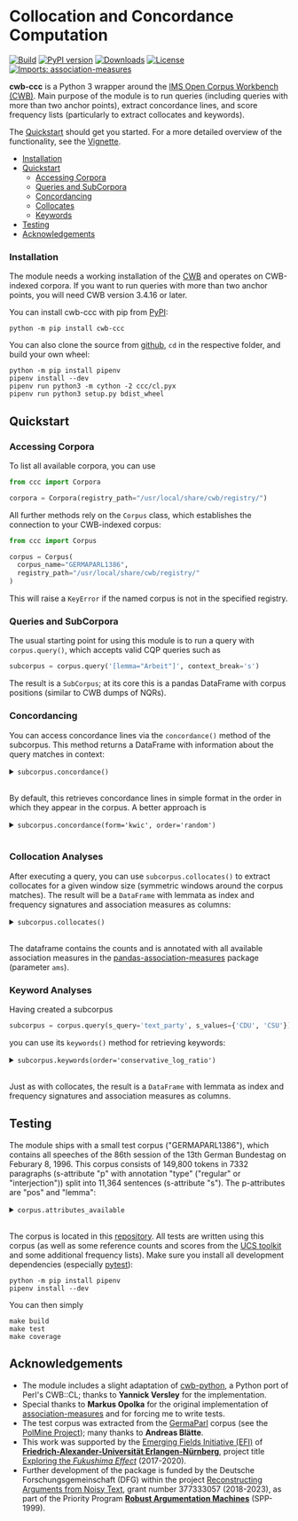 # Collocation and Concordance Computation #
[![Build](https://github.com/ausgerechnet/cwb-ccc/actions/workflows/build-test.yml/badge.svg?branch=master)](https://github.com/ausgerechnet/cwb-ccc/actions/workflows/build-test.yml?query=branch%3Amaster)
[![PyPI version](https://badge.fury.io/py/cwb-ccc.svg)](https://badge.fury.io/py/cwb-ccc)
[![Downloads](https://pepy.tech/badge/cwb-ccc)](https://pepy.tech/project/cwb-ccc)
[![License](https://img.shields.io/pypi/l/cwb-ccc.svg)](https://github.com/ausgerechnet/cwb-ccc/blob/master/LICENSE)
[![Imports: association-measures](https://img.shields.io/badge/%20imports-association--measures-%231674b1?style=flat&labelColor=gray)](https://github.com/fau-klue/pandas-association-measures)

**cwb-ccc** is a Python 3 wrapper around the [IMS Open Corpus Workbench (CWB)](http://cwb.sourceforge.net/).  Main purpose of the module is to run queries (including queries with more than two anchor points), extract concordance lines, and score frequency lists (particularly to extract collocates and keywords).

The [Quickstart](#quickstart) should get you started. For a more detailed overview of the functionality, see the [Vignette](demos/vignette.md).

* [Installation](#installation)
* [Quickstart](#quickstart)
  * [Accessing Corpora](#accessing-corpora)
  * [Queries and SubCorpora](#queries-and-subcorpus)
  * [Concordancing](#concordancing)
  * [Collocates](#collocation-analyses)
  * [Keywords](#keyword-analyses)
* [Testing](#testing)
* [Acknowledgements](#acknowledgements)


### Installation ###

The module needs a working installation of the [CWB](http://cwb.sourceforge.net/) and operates on CWB-indexed corpora. If you want to run queries with more than two anchor points, you will need CWB version 3.4.16 or later.

You can install cwb-ccc with pip from [PyPI](https://pypi.org/project/cwb-ccc/):

    python -m pip install cwb-ccc

You can also clone the source from [github](https://github.com/ausgerechnet/cwb-ccc), `cd` in the respective folder, and build your own wheel:

    python -m pip install pipenv
    pipenv install --dev
    pipenv run python3 -m cython -2 ccc/cl.pyx
    pipenv run python3 setup.py bdist_wheel


## Quickstart ##

### Accessing Corpora ###

To list all available corpora, you can use
```python
from ccc import Corpora

corpora = Corpora(registry_path="/usr/local/share/cwb/registry/")
```

All further methods rely on the `Corpus` class, which establishes the connection to your CWB-indexed corpus:

```python
from ccc import Corpus

corpus = Corpus(
  corpus_name="GERMAPARL1386",
  registry_path="/usr/local/share/cwb/registry/"
)
```

This will raise a `KeyError` if the named corpus is not in the specified registry.


### Queries and SubCorpora ###
The usual starting point for using this module is to run a query with `corpus.query()`, which accepts valid CQP queries such as

```python
subcorpus = corpus.query('[lemma="Arbeit"]', context_break='s')
```

The result is a `SubCorpus`; at its core this is a pandas DataFrame with corpus positions (similar to CWB dumps of NQRs).


### Concordancing ###

You can access concordance lines via the `concordance()` method of the subcorpus.  This method returns a DataFrame with information about the query matches in context:

<details>
<summary><code>subcorpus.concordance()</code></summary>
<p>

| *match* | *matchend* | word                                                                                                                                                    |
|--------:|-----------:|:--------------------------------------------------------------------------------------------------------------------------------------------------------|
|     151 |        151 | Er brachte diese Erfahrung in seine Arbeit im Ausschuß für Familie , Senioren , Frauen und Jugend sowie im Petitionsausschuß ein , wo er sich vor allem |
|     227 |        227 | Seine Arbeit und sein Rat werden uns fehlen .                                                                                                           |
|    1493 |       1493 | Ausschuß für Arbeit und Sozialordnung                                                                                                                   |
|    1555 |       1555 | Ausschuß für Arbeit und Sozialordnung                                                                                                                   |
|    1598 |       1598 | Ausschuß für Arbeit und Sozialordnung                                                                                                                   |
|     ... |        ... | ...                                                                                                                                                     |
|         |            |                                                                                                                                                         |

</p>
</details>
<br/>

By default, this retrieves concordance lines in simple format in the order in which they appear in the corpus. A better approach is

<details>
<summary><code>subcorpus.concordance(form='kwic', order='random')</code></summary>
<p>

| *match* | *matchend* | left\_word                                                                                                                                    | node\_word | right\_word                                                                                                                                        |
|--------:|-----------:|:----------------------------------------------------------------------------------------------------------------------------------------------|:-----------|:---------------------------------------------------------------------------------------------------------------------------------------------------|
|   81769 |      81769 | Ich unterstütze daher nachträglich die Forderung , daß die Durchführung des Gesetzes auch künftig durch die Bundesanstalt für                 | Arbeit     | vorgenommen wird ; denn beim Bund gibt es die entsprechend ausgebildeten Sachbearbeiter .                                                          |
|    8774 |       8774 | Glauben Sie im Ernst , Sie könnten am Ende ein Bündnis für                                                                                    | Arbeit     | , eine Wende in der deutschen Politik , die Bekämpfung der Arbeitslosigkeit erreichen , wenn Sie nicht die Länder ,                                |
|    8994 |       8994 | alle Entscheidungen gemeinsam zu treffen , die sich gegen Schwarzarbeit und illegale                                                          | Arbeit     | wenden , und gemeinsam nach einem Weg zu suchen ,                                                                                                  |
|   80098 |      80098 | : Was der Vermittlungsausschuß mit Mehrheit zum Meister-BAföG beschlossen hat , heißt , daß die bewährten Institutionen der Bundesanstalt für | Arbeit     | , die die Ausbildungsförderung für Meister bis zum Jahr 1993 durchgeführt haben , die darin große Erfahrung haben , die                            |
|   61056 |      61056 | Selbst wenn Sie ein Konstrukt anbieten , das tendenziell die zusätzliche Belastung der Bundesanstalt für                                      | Arbeit     | etwas geringer hielte als die Entlastung bei der gesetzlichen Rentenversicherung , so wäre dies bei einem deutlichen Aufwuchs der Arbeitslosigkeit |
|     ... |        ... | ...                                                                                                                                           | ...        | ...                                                                                                                                                |
|         |            |                                                                                                                                               |            |                                                                                                                                                    |

</p>
</details>
<br/>


### Collocation Analyses ###

After executing a query, you can use `subcorpus.collocates()` to extract collocates for a given window size (symmetric windows around the corpus matches). The result will be a `DataFrame` with lemmata as index and frequency signatures and association measures as columns:

<details>
<summary><code>subcorpus.collocates()</code></summary>
<p>

| *item*   |   O11 |   O12 |   O21 |    O22 |   R1 |     R2 |   C1 |     C2 |      N |      E11 |     E12 |      E21 |    E22 |   z\_score |   t\_score |   log\_likelihood |   simple\_ll |   min\_sensitivity |   liddell |     dice |   log\_ratio |   conservative\_log\_ratio |   mutual\_information |   local\_mutual\_information |     ipm |   ipm\_reference |   ipm\_expected |   in\_nodes |   marginal |
|:---------|------:|------:|------:|-------:|-----:|-------:|-----:|-------:|-------:|---------:|--------:|---------:|-------:|-----------:|-----------:|------------------:|-------------:|-------------------:|----------:|---------:|-------------:|---------------------------:|----------------------:|-----------------------------:|--------:|-----------------:|----------------:|------------:|-----------:|
| für      |    46 |   730 |   831 | 148102 |  776 | 148933 |  877 | 148832 | 149709 |  4.54583 | 771.454 |  872.454 | 148061 |  19.4429   |   6.11208  |        134.301    |   130.019    |           0.052452 |  0.047547 | 0.055656 |     3.40925  |                    2.26335 |              1.00514  |                    46.2366   | 59278.4 |          5579.69 |         5858.03 |           0 |        877 |
| ,        |    43 |   733 |  7827 | 141106 |  776 | 148933 | 7870 | 141839 | 149709 | 40.7933  | 735.207 | 7829.21  | 141104 |   0.345505 |   0.336523 |          0.124564 |     0.117278 |           0.005464 |  0.000296 | 0.009947 |     0.076412 |                    0       |              0.02288  |                     0.983836 | 55412.4 |         52553.8  |        52568.6  |           0 |       7870 |
| .        |    33 |   743 |  5626 | 143307 |  776 | 148933 | 5659 | 144050 | 149709 | 29.3328  | 746.667 | 5629.67  | 143303 |   0.677108 |   0.638378 |          0.461005 |     0.440481 |           0.005831 |  0.000673 | 0.010256 |     0.170891 |                    0       |              0.05116  |                     1.68829  | 42525.8 |         37775.4  |        37800    |           0 |       5659 |
| und      |    32 |   744 |  2848 | 146085 |  776 | 148933 | 2880 | 146829 | 149709 | 14.9282  | 761.072 | 2865.07  | 146068 |   4.41852  |   3.0179   |         15.1452   |    14.6555   |           0.011111 |  0.006044 | 0.017505 |     1.10866  |                    0       |              0.331144 |                    10.5966   | 41237.1 |         19122.7  |        19237.3  |           0 |       2880 |
| in       |    24 |   752 |  2474 | 146459 |  776 | 148933 | 2498 | 147211 | 149709 | 12.9481  | 763.052 | 2485.05  | 146448 |   3.07138  |   2.25596  |          7.72813  |     7.51722  |           0.009608 |  0.004499 | 0.014661 |     0.896724 |                    0       |              0.268005 |                     6.43212  | 30927.8 |         16611.5  |        16685.7  |           0 |       2498 |
|...|...|...|...|...|...|...|...|...|...|...|...|...|...|...|...|...|...|...|...|...|...|...|...|...|...|...|...|...|...|

</p>
</details>
<br/>

The dataframe contains the counts and is annotated with all available association measures in the [pandas-association-measures](https://pypi.org/project/association-measures/) package (parameter `ams`).


### Keyword Analyses ###

Having created a subcorpus

```python
subcorpus = corpus.query(s_query='text_party', s_values={'CDU', 'CSU'})
```

you can use its `keywords()` method for retrieving keywords:

<details>
<summary><code>subcorpus.keywords(order='conservative_log_ratio')</code></summary>
<p>

| *item*     | O11 |   O12 |  O21 |    O22 |    R1 |     R2 |   C1 |     C2 |      N |     E11 |     E12 |     E21 |    E22 | z\_score | t\_score | log\_likelihood | simple\_ll | min\_sensitivity |  liddell |     dice | log\_ratio | conservative\_log\_ratio | mutual\_information | local\_mutual\_information |     ipm | ipm\_reference | ipm\_expected |
|:-----------|----:|------:|-----:|-------:|------:|-------:|-----:|-------:|-------:|--------:|--------:|--------:|-------:|---------:|---------:|----------------:|-----------:|-----------------:|---------:|---------:|-----------:|-------------------------:|--------------------:|---------------------------:|--------:|---------------:|--------------:|
| deswegen   |  55 | 41296 |   37 | 108412 | 41351 | 108449 |   92 | 149708 | 149800 | 25.3958 | 41325.6 | 66.6042 | 108382 |  5.87452 |  3.99183 |         41.5308 |     25.794 |          0.00133 | 0.321982 | 0.002654 |    1.96293 |                 0.404166 |            0.335601 |                     18.458 | 1330.08 |        341.174 |       614.152 |
| CSU        | 255 | 41096 |  380 | 108069 | 41351 | 108449 |  635 | 149165 | 149800 | 175.286 | 41175.7 | 459.714 | 107989 |  6.02087 |  4.99187 |         46.6543 |    31.7425 |         0.006167 | 0.126068 | 0.012147 |    0.81552 |                 0.212301 |            0.162792 |                     41.512 | 6166.72 |        3503.95 |       4238.99 |
| CDU        | 260 | 41091 |  390 | 108059 | 41351 | 108449 |  650 | 149150 | 149800 | 179.427 | 41171.6 | 470.573 | 107978 |  6.01515 |  4.99693 |         46.6055 |    31.7289 |         0.006288 | 0.124499 | 0.012381 |    0.80606 |                 0.209511 |            0.161086 |                    41.8823 | 6287.64 |        3596.16 |       4339.12 |
| in         | 867 | 40484 | 1631 | 106818 | 41351 | 108449 | 2498 | 147302 | 149800 | 689.551 | 40661.4 | 1808.45 | 106641 |  6.75755 |  6.02647 |         61.2663 |    42.1849 |         0.020967 | 0.072241 | 0.039545 |    0.47937 |                 0.168901 |            0.099452 |                    86.2253 | 20966.8 |        15039.3 |       16675.6 |
| Wirtschaft |  39 | 41312 |   25 | 108424 | 41351 | 108449 |   64 | 149736 | 149800 | 17.6666 | 41333.3 | 46.3334 | 108403 |  5.07554 |  3.41607 |         30.9328 |    19.1002 |         0.000943 | 0.333476 | 0.001883 |    2.03257 |                 0.150982 |             0.34391 |                    13.4125 | 943.145 |        230.523 |       427.236 |
| ...        | ... |   ... |  ... |    ... |   ... |    ... |  ... |    ... |    ... |     ... |     ... |     ... |    ... |      ... |      ... |             ... |        ... |              ... |      ... |      ... |        ... |                      ... |                 ... |                        ... |     ... |            ... |           ... |

</p>
</details>
<br/>

Just as with collocates, the result is a `DataFrame` with lemmata as index and frequency signatures and association measures as columns.


## Testing ##
The module ships with a small test corpus ("GERMAPARL1386"), which contains all speeches of the 86th session of the 13th German Bundestag on Feburary 8, 1996. This corpus consists of 149,800 tokens in 7332 paragraphs (s-attribute "p" with annotation "type" ("regular" or "interjection")) split into 11,364 sentences (s-attribute "s").  The p-attributes are "pos" and "lemma":

<details>
<summary><code>corpus.attributes_available</code></summary>
<p>

| type   | attribute                  | annotation   | active   |
|:-------|:---------------------------|:-------------|:---------|
| p-Att  | word                       | False        | True     |
| p-Att  | pos                        | False        | False    |
| p-Att  | lemma                      | False        | False    |
| s-Att  | corpus                     | False        | False    |
| s-Att  | corpus\_name               | True         | False    |
| s-Att  | sitzung                    | False        | False    |
| s-Att  | sitzung\_date              | True         | False    |
| s-Att  | sitzung\_period            | True         | False    |
| s-Att  | sitzung\_session           | True         | False    |
| s-Att  | div                        | False        | False    |
| s-Att  | div\_desc                  | True         | False    |
| s-Att  | div\_n                     | True         | False    |
| s-Att  | div\_type                  | True         | False    |
| s-Att  | div\_what                  | True         | False    |
| s-Att  | text                       | False        | False    |
| s-Att  | text\_id                   | True         | False    |
| s-Att  | text\_name                 | True         | False    |
| s-Att  | text\_parliamentary\_group | True         | False    |
| s-Att  | text\_party                | True         | False    |
| s-Att  | text\_position             | True         | False    |
| s-Att  | text\_role                 | True         | False    |
| s-Att  | text\_who                  | True         | False    |
| s-Att  | p                          | False        | False    |
| s-Att  | p\_type                    | True         | False    |
| s-Att  | s                          | False        | False    |

</p>
</details>
<br/>

The corpus is located in this [repository](tests/test-corpora/).  All tests are written using this corpus (as well as some reference counts and scores from the [UCS toolkit](http://www.collocations.de/software.html) and some additional frequency lists).  Make sure you install all development dependencies (especially [pytest](https://pytest.org/)):

    python -m pip install pipenv
    pipenv install --dev

You can then simply

    make build
    make test
    make coverage


## Acknowledgements ##

- The module includes a slight adaptation of [cwb-python](https://github.com/fau-klue/cwb-python), a Python port of Perl's CWB::CL; thanks to **Yannick Versley** for the implementation.
- Special thanks to **Markus Opolka** for the original implementation of [association-measures](https://github.com/fau-klue/pandas-association-measures) and for forcing me to write tests.
- The test corpus was extracted from the [GermaParl](https://github.com/PolMine/GermaParlTEI) corpus (see the [PolMine Project](https://polmine.github.io/)); many thanks to **Andreas Blätte**.
- This work was supported by the [Emerging Fields Initiative (EFI)](https://www.fau.eu/research/collaborative-research/emerging-fields-initiative/) of [**Friedrich-Alexander-Universität Erlangen-Nürnberg**](https://www.fau.eu/), project title [Exploring the *Fukushima Effect*](https://www.linguistik.phil.fau.de/projects/efe/) (2017-2020).
- Further development of the package is funded by the Deutsche Forschungsgemeinschaft (DFG) within the project [Reconstructing Arguments from Noisy Text](https://www.linguistik.phil.fau.de/projects/rant/), grant number 377333057 (2018-2023), as part of the Priority Program [**Robust Argumentation Machines**](http://www.spp-ratio.de/) (SPP-1999).
